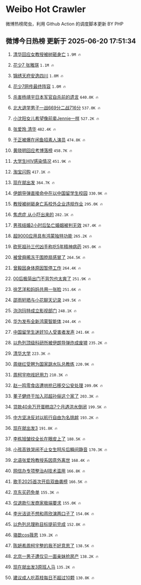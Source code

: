 # Weibo Hot Crawler 



微博热榜爬虫，利用 Github Action 的调度脚本更新 BY PHP 


## 微博今日热榜 更新于 2025-06-20 17:51:34 
1. [清华回应女教授被树砸身亡](https://s.weibo.com/weibo?q=%23%E6%B8%85%E5%8D%8E%E5%9B%9E%E5%BA%94%E5%A5%B3%E6%95%99%E6%8E%88%E8%A2%AB%E6%A0%91%E7%A0%B8%E8%BA%AB%E4%BA%A1%23&t=31&band_rank=1&Refer=top) `1.9M 🔥` 

1. [花少7 张雅琪](https://s.weibo.com/weibo?q=%E8%8A%B1%E5%B0%917%20%E5%BC%A0%E9%9B%85%E7%90%AA&t=31&band_rank=2&Refer=top) `1.1M 🔥` 

1. [锦绣天府安逸四川](https://s.weibo.com/weibo?q=%23%E9%94%A6%E7%BB%A3%E5%A4%A9%E5%BA%9C%E5%AE%89%E9%80%B8%E5%9B%9B%E5%B7%9D%23&t=31&band_rank=3&Refer=top) `1.0M 🔥` 

1. [花少7网传最终阵容](https://s.weibo.com/weibo?q=%23%E8%8A%B1%E5%B0%917%E7%BD%91%E4%BC%A0%E6%9C%80%E7%BB%88%E9%98%B5%E5%AE%B9%23&t=31&band_rank=4&Refer=top) `1.0M 🔥` 

1. [杀害杨靖宇日本军官自杀前的遗言](https://s.weibo.com/weibo?q=%23%E6%9D%80%E5%AE%B3%E6%9D%A8%E9%9D%96%E5%AE%87%E6%97%A5%E6%9C%AC%E5%86%9B%E5%AE%98%E8%87%AA%E6%9D%80%E5%89%8D%E7%9A%84%E9%81%97%E8%A8%80%23&t=31&band_rank=5&Refer=top) `640.0K 🔥` 

1. [北大退学男子一战669分二战716分](https://s.weibo.com/weibo?q=%23%E5%8C%97%E5%A4%A7%E9%80%80%E5%AD%A6%E7%94%B7%E5%AD%90%E4%B8%80%E6%88%98669%E5%88%86%E4%BA%8C%E6%88%98716%E5%88%86%23&t=31&band_rank=6&Refer=top) `537.0K 🔥` 

1. [小沈阳女儿希望像前辈Jennie一样](https://s.weibo.com/weibo?q=%23%E5%B0%8F%E6%B2%88%E9%98%B3%E5%A5%B3%E5%84%BF%E5%B8%8C%E6%9C%9B%E5%83%8F%E5%89%8D%E8%BE%88Jennie%E4%B8%80%E6%A0%B7%23&t=31&band_rank=7&Refer=top) `527.2K 🔥` 

1. [张爱玲 清华](https://s.weibo.com/weibo?q=%E5%BC%A0%E7%88%B1%E7%8E%B2%20%E6%B8%85%E5%8D%8E&t=31&band_rank=8&Refer=top) `482.4K 🔥` 

1. [于正被爆在闲鱼招素人演员](https://s.weibo.com/weibo?q=%23%E4%BA%8E%E6%AD%A3%E8%A2%AB%E7%88%86%E5%9C%A8%E9%97%B2%E9%B1%BC%E6%8B%9B%E7%B4%A0%E4%BA%BA%E6%BC%94%E5%91%98%23&t=31&band_rank=9&Refer=top) `474.8K 🔥` 

1. [黄晓明回应考博落榜](https://s.weibo.com/weibo?q=%23%E9%BB%84%E6%99%93%E6%98%8E%E5%9B%9E%E5%BA%94%E8%80%83%E5%8D%9A%E8%90%BD%E6%A6%9C%23&t=31&band_rank=10&Refer=top) `458.7K 🔥` 

1. [大学生HIV感染情况](https://s.weibo.com/weibo?q=%E5%A4%A7%E5%AD%A6%E7%94%9FHIV%E6%84%9F%E6%9F%93%E6%83%85%E5%86%B5&t=31&band_rank=11&Refer=top) `451.9K 🔥` 

1. [淘宝闪购](https://s.weibo.com/weibo?q=%E6%B7%98%E5%AE%9D%E9%97%AA%E8%B4%AD&t=31&band_rank=12&Refer=top) `417.1K 🔥` 

1. [现在就出发](https://s.weibo.com/weibo?q=%E7%8E%B0%E5%9C%A8%E5%B0%B1%E5%87%BA%E5%8F%91&t=31&band_rank=13&Refer=top) `364.7K 🔥` 

1. [伊朗导弹直接命中在以中国留学生校园](https://s.weibo.com/weibo?q=%23%E4%BC%8A%E6%9C%97%E5%AF%BC%E5%BC%B9%E7%9B%B4%E6%8E%A5%E5%91%BD%E4%B8%AD%E5%9C%A8%E4%BB%A5%E4%B8%AD%E5%9B%BD%E7%95%99%E5%AD%A6%E7%94%9F%E6%A0%A1%E5%9B%AD%23&t=31&band_rank=14&Refer=top) `330.9K 🔥` 

1. [教授被树砸身亡系校外企业违规作业](https://s.weibo.com/weibo?q=%23%E6%95%99%E6%8E%88%E8%A2%AB%E6%A0%91%E7%A0%B8%E8%BA%AB%E4%BA%A1%E7%B3%BB%E6%A0%A1%E5%A4%96%E4%BC%81%E4%B8%9A%E8%BF%9D%E8%A7%84%E4%BD%9C%E4%B8%9A%23&t=31&band_rank=15&Refer=top) `295.0K 🔥` 

1. [焦虑症 从小吓出来的](https://s.weibo.com/weibo?q=%E7%84%A6%E8%99%91%E7%97%87%20%E4%BB%8E%E5%B0%8F%E5%90%93%E5%87%BA%E6%9D%A5%E7%9A%84&t=31&band_rank=16&Refer=top) `282.1K 🔥` 

1. [男孩结婚2小时后坠亡婚姻被判无效](https://s.weibo.com/weibo?q=%23%E7%94%B7%E5%AD%A9%E7%BB%93%E5%A9%9A2%E5%B0%8F%E6%97%B6%E5%90%8E%E5%9D%A0%E4%BA%A1%E5%A9%9A%E5%A7%BB%E8%A2%AB%E5%88%A4%E6%97%A0%E6%95%88%23&t=31&band_rank=17&Refer=top) `267.4K 🔥` 

1. [超9000应用具有鸿蒙独特功能](https://s.weibo.com/weibo?q=%23%E8%B6%859000%E5%BA%94%E7%94%A8%E5%85%B7%E6%9C%89%E9%B8%BF%E8%92%99%E7%8B%AC%E7%89%B9%E5%8A%9F%E8%83%BD%23&t=31&band_rank=18&Refer=top) `265.2K 🔥` 

1. [砍死祖孙三代凶手称吃5年精神病药](https://s.weibo.com/weibo?q=%23%E7%A0%8D%E6%AD%BB%E7%A5%96%E5%AD%99%E4%B8%89%E4%BB%A3%E5%87%B6%E6%89%8B%E7%A7%B0%E5%90%835%E5%B9%B4%E7%B2%BE%E7%A5%9E%E7%97%85%E8%8D%AF%23&t=31&band_rank=19&Refer=top) `265.0K 🔥` 

1. [被曾舜晞冻干围脖扇感冒了](https://s.weibo.com/weibo?q=%E8%A2%AB%E6%9B%BE%E8%88%9C%E6%99%9E%E5%86%BB%E5%B9%B2%E5%9B%B4%E8%84%96%E6%89%87%E6%84%9F%E5%86%92%E4%BA%86&t=31&band_rank=20&Refer=top) `264.5K 🔥` 

1. [曾毅因身体原因暂停工作](https://s.weibo.com/weibo?q=%23%E6%9B%BE%E6%AF%85%E5%9B%A0%E8%BA%AB%E4%BD%93%E5%8E%9F%E5%9B%A0%E6%9A%82%E5%81%9C%E5%B7%A5%E4%BD%9C%23&t=31&band_rank=21&Refer=top) `264.4K 🔥` 

1. [00后极简出门不背包也太爽了](https://s.weibo.com/weibo?q=00%E5%90%8E%E6%9E%81%E7%AE%80%E5%87%BA%E9%97%A8%E4%B8%8D%E8%83%8C%E5%8C%85%E4%B9%9F%E5%A4%AA%E7%88%BD%E4%BA%86&t=31&band_rank=22&Refer=top) `251.9K 🔥` 

1. [徐艺洋和妈妈共用一张脸](https://s.weibo.com/weibo?q=%23%E5%BE%90%E8%89%BA%E6%B4%8B%E5%92%8C%E5%A6%88%E5%A6%88%E5%85%B1%E7%94%A8%E4%B8%80%E5%BC%A0%E8%84%B8%23&t=31&band_rank=23&Refer=top) `251.6K 🔥` 

1. [邵雨轩晒与小花聊天记录](https://s.weibo.com/weibo?q=%23%E9%82%B5%E9%9B%A8%E8%BD%A9%E6%99%92%E4%B8%8E%E5%B0%8F%E8%8A%B1%E8%81%8A%E5%A4%A9%E8%AE%B0%E5%BD%95%23&t=31&band_rank=24&Refer=top) `249.5K 🔥` 

1. [泡泡玛特成立影视部门](https://s.weibo.com/weibo?q=%23%E6%B3%A1%E6%B3%A1%E7%8E%9B%E7%89%B9%E6%88%90%E7%AB%8B%E5%BD%B1%E8%A7%86%E9%83%A8%E9%97%A8%23&t=31&band_rank=25&Refer=top) `248.1K 🔥` 

1. [华为发布全新鸿蒙智能体](https://s.weibo.com/weibo?q=%23%E5%8D%8E%E4%B8%BA%E5%8F%91%E5%B8%83%E5%85%A8%E6%96%B0%E9%B8%BF%E8%92%99%E6%99%BA%E8%83%BD%E4%BD%93%23&t=31&band_rank=26&Refer=top) `244.4K 🔥` 

1. [中国留学生迷奸10人受害者发声](https://s.weibo.com/weibo?q=%23%E4%B8%AD%E5%9B%BD%E7%95%99%E5%AD%A6%E7%94%9F%E8%BF%B7%E5%A5%B810%E4%BA%BA%E5%8F%97%E5%AE%B3%E8%80%85%E5%8F%91%E5%A3%B0%23&t=31&band_rank=27&Refer=top) `241.6K 🔥` 

1. [以色列顶级科研所被伊朗导弹炸成废墟](https://s.weibo.com/weibo?q=%23%E4%BB%A5%E8%89%B2%E5%88%97%E9%A1%B6%E7%BA%A7%E7%A7%91%E7%A0%94%E6%89%80%E8%A2%AB%E4%BC%8A%E6%9C%97%E5%AF%BC%E5%BC%B9%E7%82%B8%E6%88%90%E5%BA%9F%E5%A2%9F%23&t=31&band_rank=28&Refer=top) `235.2K 🔥` 

1. [清华大学](https://s.weibo.com/weibo?q=%E6%B8%85%E5%8D%8E%E5%A4%A7%E5%AD%A6&t=31&band_rank=29&Refer=top) `223.3K 🔥` 

1. [周继红受聘为国家跳水队总教练](https://s.weibo.com/weibo?q=%23%E5%91%A8%E7%BB%A7%E7%BA%A2%E5%8F%97%E8%81%98%E4%B8%BA%E5%9B%BD%E5%AE%B6%E8%B7%B3%E6%B0%B4%E9%98%9F%E6%80%BB%E6%95%99%E7%BB%83%23&t=31&band_rank=30&Refer=top) `220.9K 🔥` 

1. [周柯宇吻戏好用力](https://s.weibo.com/weibo?q=%E5%91%A8%E6%9F%AF%E5%AE%87%E5%90%BB%E6%88%8F%E5%A5%BD%E7%94%A8%E5%8A%9B&t=31&band_rank=31&Refer=top) `210.3K 🔥` 

1. [赵一鸣零食店遭哄抢已移交公安处理](https://s.weibo.com/weibo?q=%23%E8%B5%B5%E4%B8%80%E9%B8%A3%E9%9B%B6%E9%A3%9F%E5%BA%97%E9%81%AD%E5%93%84%E6%8A%A2%E5%B7%B2%E7%A7%BB%E4%BA%A4%E5%85%AC%E5%AE%89%E5%A4%84%E7%90%86%23&t=31&band_rank=32&Refer=top) `209.0K 🔥` 

1. [董子健终于加入邓超孙俪这个家了](https://s.weibo.com/weibo?q=%E8%91%A3%E5%AD%90%E5%81%A5%E7%BB%88%E4%BA%8E%E5%8A%A0%E5%85%A5%E9%82%93%E8%B6%85%E5%AD%99%E4%BF%AA%E8%BF%99%E4%B8%AA%E5%AE%B6%E4%BA%86&t=31&band_rank=33&Refer=top) `203.3K 🔥` 

1. [贷款40余万开蛋糕店7个月遇洪水倒闭](https://s.weibo.com/weibo?q=%23%E8%B4%B7%E6%AC%BE40%E4%BD%99%E4%B8%87%E5%BC%80%E8%9B%8B%E7%B3%95%E5%BA%977%E4%B8%AA%E6%9C%88%E9%81%87%E6%B4%AA%E6%B0%B4%E5%80%92%E9%97%AD%23&t=31&band_rank=34&Refer=top) `199.5K 🔥` 

1. [中方坚决反对以航行自由为名挑衅](https://s.weibo.com/weibo?q=%23%E4%B8%AD%E6%96%B9%E5%9D%9A%E5%86%B3%E5%8F%8D%E5%AF%B9%E4%BB%A5%E8%88%AA%E8%A1%8C%E8%87%AA%E7%94%B1%E4%B8%BA%E5%90%8D%E6%8C%91%E8%A1%85%23&t=31&band_rank=35&Refer=top) `193.2K 🔥` 

1. [现在就出发3](https://s.weibo.com/weibo?q=%E7%8E%B0%E5%9C%A8%E5%B0%B1%E5%87%BA%E5%8F%913&t=31&band_rank=36&Refer=top) `191.8K 🔥` 

1. [李栋旭皱纹全长在眼皮上了](https://s.weibo.com/weibo?q=%E6%9D%8E%E6%A0%8B%E6%97%AD%E7%9A%B1%E7%BA%B9%E5%85%A8%E9%95%BF%E5%9C%A8%E7%9C%BC%E7%9A%AE%E4%B8%8A%E4%BA%86&t=31&band_rank=37&Refer=top) `188.5K 🔥` 

1. [小孩高铁哭闹不止女生呵斥后瞬间静音](https://s.weibo.com/weibo?q=%23%E5%B0%8F%E5%AD%A9%E9%AB%98%E9%93%81%E5%93%AD%E9%97%B9%E4%B8%8D%E6%AD%A2%E5%A5%B3%E7%94%9F%E5%91%B5%E6%96%A5%E5%90%8E%E7%9E%AC%E9%97%B4%E9%9D%99%E9%9F%B3%23&t=31&band_rank=38&Refer=top) `170.3K 🔥` 

1. [北语张爱玲教授系因意外离世](https://s.weibo.com/weibo?q=%23%E5%8C%97%E8%AF%AD%E5%BC%A0%E7%88%B1%E7%8E%B2%E6%95%99%E6%8E%88%E7%B3%BB%E5%9B%A0%E6%84%8F%E5%A4%96%E7%A6%BB%E4%B8%96%23&t=31&band_rank=39&Refer=top) `168.4K 🔥` 

1. [网信办专项整治AI技术滥用](https://s.weibo.com/weibo?q=%23%E7%BD%91%E4%BF%A1%E5%8A%9E%E4%B8%93%E9%A1%B9%E6%95%B4%E6%B2%BBAI%E6%8A%80%E6%9C%AF%E6%BB%A5%E7%94%A8%23&t=31&band_rank=40&Refer=top) `166.8K 🔥` 

1. [歌手2025首次开启双曲袭榜](https://s.weibo.com/weibo?q=%23%E6%AD%8C%E6%89%8B2025%E9%A6%96%E6%AC%A1%E5%BC%80%E5%90%AF%E5%8F%8C%E6%9B%B2%E8%A2%AD%E6%A6%9C%23&t=31&band_rank=41&Refer=top) `166.5K 🔥` 

1. [京东买药免单](https://s.weibo.com/weibo?q=%E4%BA%AC%E4%B8%9C%E4%B9%B0%E8%8D%AF%E5%85%8D%E5%8D%95&t=31&band_rank=42&Refer=top) `155.3K 🔥` 

1. [仅退款引发商家极端要求](https://s.weibo.com/weibo?q=%23%E4%BB%85%E9%80%80%E6%AC%BE%E5%BC%95%E5%8F%91%E5%95%86%E5%AE%B6%E6%9E%81%E7%AB%AF%E8%A6%81%E6%B1%82%23&t=31&band_rank=43&Refer=top) `155.0K 🔥` 

1. [李光洁说不想和蒋欣演两口子了](https://s.weibo.com/weibo?q=%23%E6%9D%8E%E5%85%89%E6%B4%81%E8%AF%B4%E4%B8%8D%E6%83%B3%E5%92%8C%E8%92%8B%E6%AC%A3%E6%BC%94%E4%B8%A4%E5%8F%A3%E5%AD%90%E4%BA%86%23&t=31&band_rank=44&Refer=top) `154.0K 🔥` 

1. [以色列总理称目标提前完成](https://s.weibo.com/weibo?q=%E4%BB%A5%E8%89%B2%E5%88%97%E6%80%BB%E7%90%86%E7%A7%B0%E7%9B%AE%E6%A0%87%E6%8F%90%E5%89%8D%E5%AE%8C%E6%88%90&t=31&band_rank=45&Refer=top) `152.8K 🔥` 

1. [骆歆cos薇恩](https://s.weibo.com/weibo?q=%23%E9%AA%86%E6%AD%86cos%E8%96%87%E6%81%A9%23&t=31&band_rank=46&Refer=top) `139.2K 🔥` 

1. [陈妍希周柯宇整的我不好意思了](https://s.weibo.com/weibo?q=%E9%99%88%E5%A6%8D%E5%B8%8C%E5%91%A8%E6%9F%AF%E5%AE%87%E6%95%B4%E7%9A%84%E6%88%91%E4%B8%8D%E5%A5%BD%E6%84%8F%E6%80%9D%E4%BA%86&t=31&band_rank=47&Refer=top) `138.5K 🔥` 

1. [北京一男子遭仅见一面亲妹抢房产](https://s.weibo.com/weibo?q=%23%E5%8C%97%E4%BA%AC%E4%B8%80%E7%94%B7%E5%AD%90%E9%81%AD%E4%BB%85%E8%A7%81%E4%B8%80%E9%9D%A2%E4%BA%B2%E5%A6%B9%E6%8A%A2%E6%88%BF%E4%BA%A7%23&t=31&band_rank=48&Refer=top) `138.2K 🔥` 

1. [现在就出发3原班人马](https://s.weibo.com/weibo?q=%E7%8E%B0%E5%9C%A8%E5%B0%B1%E5%87%BA%E5%8F%913%E5%8E%9F%E7%8F%AD%E4%BA%BA%E9%A9%AC&t=31&band_rank=49&Refer=top) `135.2K 🔥` 

1. [建议成人吃荔枝每日不超过10颗](https://s.weibo.com/weibo?q=%23%E5%BB%BA%E8%AE%AE%E6%88%90%E4%BA%BA%E5%90%83%E8%8D%94%E6%9E%9D%E6%AF%8F%E6%97%A5%E4%B8%8D%E8%B6%85%E8%BF%8710%E9%A2%97%23&t=31&band_rank=50&Refer=top) `130.8K 🔥` 

